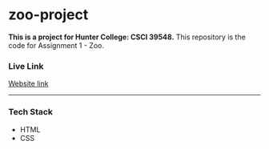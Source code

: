 # zoo-project

**This is a project for Hunter College: CSCI 39548.**
This repository is the code for Assignment 1 - Zoo.

### Live Link

[Website link](https://dai-huynh.github.io/zoo-project/)

---

### Tech Stack

- HTML
- CSS

